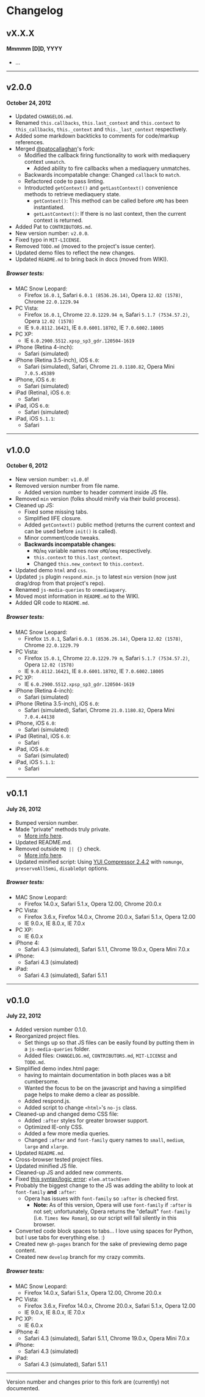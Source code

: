 # Changelog

## vX.X.X
#### Mmmmm [D]D, YYYY

* ...

---

## v2.0.0
#### October 24, 2012

* Updated `CHANGELOG.md`.
* Renamed `this.callbacks`, `this.last_context` and `this.context` to `this_callbacks`, `this._context` and `this._last_context` respectively.
* Added some markdown backticks to comments for code/markup references.
* Merged [@patocallaghan](https://github.com/patocallaghan/)'s fork:
	* Modified the callback firing functionality to work with mediaquery context `unmatch`.
		* Added ability to fire callbacks when a mediaquery unmatches.
	* Backwards incompatable change: Changed `callback` to `match`. 
	* Refactored code to pass linting.
	* Introducted `getContext()` and `getLastContext()` convenience methods to retrieve mediaquery state.
		* `getContext()`: This method can be called before `oMQ` has been instantiated.
		* `getLastContext()`: If there is no last context, then the current context is returned.
* Added Pat to `CONTRIBUTORS.md`.
* New version number: `v2.0.0`.
* Fixed typo in `MIT-LICENSE`.
* Removed `TODO.md` (moved to the project's issue center).
* Updated demo files to reflect the new changes.
* Updated `README.md` to bring back in docs (moved from WIKI).

##### Browser tests:

* MAC Snow Leopard:
	* Firefox `16.0.1`, Safari `6.0.1 (8536.26.14)`, Opera `12.02 (1578)`, Chrome `22.0.1229.94`
* PC Vista:
	* Firefox `16.0.1`, Chrome `22.0.1229.94 m`, Safari `5.1.7 (7534.57.2)`, Opera `12.02 (1578)`
	* IE `9.0.8112.16421`, IE `8.0.6001.18702`, IE `7.0.6002.18005`
* PC XP:
    * IE `6.0.2900.5512.xpsp_sp3_gdr.120504-1619`
* iPhone (Retina 4-inch):
	* Safari (simulated)
* iPhone (Retina 3.5-inch), iOS `6.0`:
	* Safari (simulated), Safari, Chrome `21.0.1180.82`, Opera Mini `7.0.5.45389`
* iPhone, iOS `6.0`:
	* Safari (simulated)
* iPad (Retina), iOS `6.0`:
	* Safari
* iPad, iOS `6.0`:
	* Safari (simulated)
* iPad, iOS `5.1.1`:
	* Safari

---

## v1.0.0
#### October 6, 2012

* New version number: `v1.0.0`!
* Removed version number from file name.
	* Added version number to header comment inside JS file.
* Removed `min` version (folks should minify via their build process).
* Cleaned up JS:
	* Fixed some missing tabs.
	* Simplified IIFE closure.
	* Added `getContext()` public method (returns the current context and can be used before `init()` is called).
	* Minor comment/code tweaks.
	* **Backwards incompatable changes:**
		* `MQ`/`mq` variable names now `oMQ`/`omq` respectively.
		* `this.context` to `this.last_context`.
		* Changed `this.new_context` to `this.context`.
* Updated demo `html` and `css`.
* Updated `js` plugin `respond.min.js` to latest `min` version (now just drag/drop from that project's repo).
* Renamed `js-media-queries` to `onmediaquery`.
* Moved most information in `README.md` to the WIKI.
* Added QR code to `README.md`.

##### Browser tests:

* MAC Snow Leopard:
	* Firefox `15.0.1`, Safari `6.0.1 (8536.26.14)`, Opera `12.02 (1578)`, Chrome `22.0.1229.79`
* PC Vista:
	* Firefox `15.0.1`, Chrome `22.0.1229.79 m`, Safari `5.1.7 (7534.57.2)`, Opera `12.02 (1578)`
	* IE `9.0.8112.16421`, IE `8.0.6001.18702`, IE `7.0.6002.18005`
* PC XP:
    * IE `6.0.2900.5512.xpsp_sp3_gdr.120504-1619`
* iPhone (Retina 4-inch):
	* Safari (simulated)
* iPhone (Retina 3.5-inch), iOS `6.0`:
	* Safari (simulated), Safari, Chrome `21.0.1180.82`, Opera Mini `7.0.4.44138`
* iPhone, iOS `6.0`:
	* Safari (simulated)
* iPad (Retina), iOS `6.0`:
	* Safari
* iPad, iOS `6.0`:
	* Safari (simulated)
* iPad, iOS `5.1.1`:
	* Safari

---

## v0.1.1
#### July 26, 2012

* Bumped version number.
* Made "private" methods truly private.
    * [More info here](http://stackoverflow.com/questions/11621430/javascript-module-pattern-when-to-go-private-with-methods-getters-setters-roo/11621455).
* Updated README.md.
* Removed outside `MQ || {}` check.
    * [More info here](https://gist.github.com/3186282).
* Updated minified script: Using [YUI Compressor 2.4.2](http://compressorrater.thruhere.net/) with `nomunge`, `preserveAllSemi`, `disableOpt` options.

##### Browser tests:

* MAC Snow Leopard:
    * Firefox 14.0.x, Safari 5.1.x, Opera 12.00, Chrome 20.0.x
* PC Vista:
    * Firefox 3.6.x, Firefox 14.0.x, Chrome 20.0.x, Safari 5.1.x, Opera 12.00
    * IE 9.0.x, IE 8.0.x, IE 7.0.x
* PC XP:
    * IE 6.0.x
* iPhone 4:
    * Safari 4.3 (simulated), Safari 5.1.1, Chrome 19.0.x, Opera Mini 7.0.x
* iPhone:
    * Safari 4.3 (simulated)
* iPad:
    * Safari 4.3 (simulated), Safari 5.1.1

---

## v0.1.0
#### July 22, 2012

* Added version number 0.1.0.
* Reorganized project files.
    * Set things up so that JS files can be easily found by putting them in a `js-media-queries` folder.
    * Added files: `CHANGELOG.md`, `CONTRIBUTORS.md`, `MIT-LICENSE` and `TODO.md`.
* Simplified demo index.html page:
    * having to maintain documentation in both places was a bit cumbersome.
    * Wanted the focus to be on the javascript and having a simplified page helps to make demo a clear as possible.
    * Added respond.js.
    * Added script to change `<html>`'s `no-js` class.
* Cleaned-up and changed demo CSS file:
    *  Added `:after` styles for greater browser support.
    * Optimized IE-only CSS.
    * Added a few more media queries.
    * Changed `:after` and `font-family` query names to `small`, `medium`, `large` and `xlarge`.
* Updated `README.md`.
* Cross-browser tested project files.
* Updated minified JS file.
* Cleaned-up JS and added new comments.
* Fixed [this syntax/logic error](https://github.com/JoshBarr/js-media-queries/blob/247ce8caf42b23eb11bc98bd7b086b3f00f4f22b/js/onmediaquery.js#L151): `elem.attachEven`
* Probably the biggest change to the JS was adding the ability to look at `font-family` **and** `:after`:
    * Opera has issues with `font-family` so `:after` is checked first.
        * **Note:** As of this version, Opera will use `font-family` if `:after` is not set; unfortunately, Opera returns the "default" `font-family` (i.e. `Times New Roman`), so our script will fail silently in this browser.
* Converted code block spaces to tabs… I love using spaces for Python, but I use tabs for everything else. :)
* Created new `gh-pages` branch for the sake of previewing demo page content.
* Created new `develop` branch for my crazy commits.

##### Browser tests:

* MAC Snow Leopard:
    * Firefox 14.0.x, Safari 5.1.x, Opera 12.00, Chrome 20.0.x
* PC Vista:
    * Firefox 3.6.x, Firefox 14.0.x, Chrome 20.0.x, Safari 5.1.x, Opera 12.00
    * IE 9.0.x, IE 8.0.x, IE 7.0.x
* PC XP:
    * IE 6.0.x
* iPhone 4:
    * Safari 4.3 (simulated), Safari 5.1.1, Chrome 19.0.x, Opera Mini 7.0.x
* iPhone:
    * Safari 4.3 (simulated)
* iPad:
    * Safari 4.3 (simulated), Safari 5.1.1

---

Version number and changes prior to this fork are (currently) not documented.